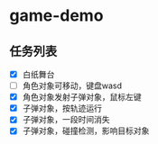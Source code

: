 # game-demo

## 任务列表
- [x] 白纸舞台
- [ ] 角色对象可移动，键盘wasd
- [x] 角色对象发射子弹对象，鼠标左键
- [x] 子弹对象，按轨迹运行
- [x] 子弹对象，一段时间消失
- [x] 子弹对象，碰撞检测，影响目标对象